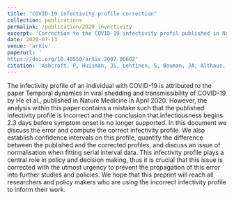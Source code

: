 ```yaml
---
title: "COVID-19 infectivity profile correction"
collection: publications
permalink: /publication/2020_invectivity
excerpt: 'Correction to the COVID-19 infectivity profil published in Nature Medicine by He et al. in April 2020.'
date: 2020-07-13
venue: 'arXiv'
paperurl: '
https://doi.org/10.48550/arXiv.2007.06602'
citation: 'Ashcroft, P, Huisman, JS, Lehtinen, S, Bouman, JA, Althaus, CL, Regoes, RR, Bonhoeffer, S (2020). &quot;COVID-19 infectivity profile correction&quot; <i>arXiv preprint</i>'
---
```


The infectivity profile of an individual with COVID-19 is attributed to the paper Temporal dynamics in viral shedding and transmissibility of COVID-19 by He et al., published in Nature Medicine in April 2020. However, the analysis within this paper contains a mistake such that the published infectivity profile is incorrect and the conclusion that infectiousness begins 2.3 days before symptom onset is no longer supported. In this document we discuss the error and compute the correct infectivity profile. We also establish confidence intervals on this profile, quantify the difference between the published and the corrected profiles, and discuss an issue of normalisation when fitting serial interval data. This infectivity profile plays a central role in policy and decision making, thus it is crucial that this issue is corrected with the utmost urgency to prevent the propagation of this error into further studies and policies. We hope that this preprint will reach all researchers and policy makers who are using the incorrect infectivity profile to inform their work.
